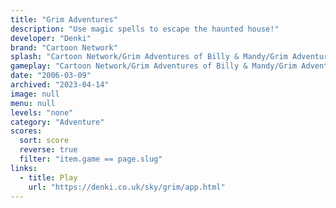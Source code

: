 ```yaml
---
title: "Grim Adventures"
description: "Use magic spells to escape the haunted house!"
developer: "Denki"
brand: "Cartoon Network"
splash: "Cartoon Network/Grim Adventures of Billy & Mandy/Grim Adventures of Billy & Mandy/Splash.jpg"
gameplay: "Cartoon Network/Grim Adventures of Billy & Mandy/Grim Adventures of Billy & Mandy/FirstFloor.jpg"
date: "2006-03-09"
archived: "2023-04-14"
image: null
menu: null
levels: "none"
category: "Adventure"
scores:
  sort: score
  reverse: true
  filter: "item.game == page.slug"
links:
  - title: Play
    url: "https://denki.co.uk/sky/grim/app.html"
---
```

